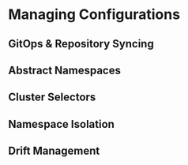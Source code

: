 # Managing Configurations

## GitOps & Repository Syncing

## Abstract Namespaces

## Cluster Selectors

## Namespace Isolation

## Drift Management

